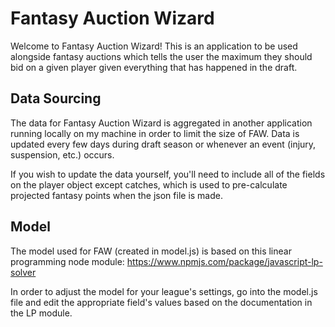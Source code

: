 # Fantasy Auction Wizard

Welcome to Fantasy Auction Wizard!  This is an application to be used alongside fantasy auctions which tells the user the maximum they should bid on a given player given everything that has happened in the draft.

## Data Sourcing

The data for Fantasy Auction Wizard is aggregated in another application running locally on my machine in order to limit the size of FAW.  Data is updated every few days during draft season or whenever an event (injury, suspension, etc.) occurs.

If you wish to update the data yourself, you'll need to include all of the fields on the player object except catches, which is used to pre-calculate projected fantasy points when the json file is made.

## Model

The model used for FAW (created in model.js) is based on this linear programming node module: https://www.npmjs.com/package/javascript-lp-solver

In order to adjust the model for your league's settings, go into the model.js file and edit the appropriate field's values based on the documentation in the LP module.
